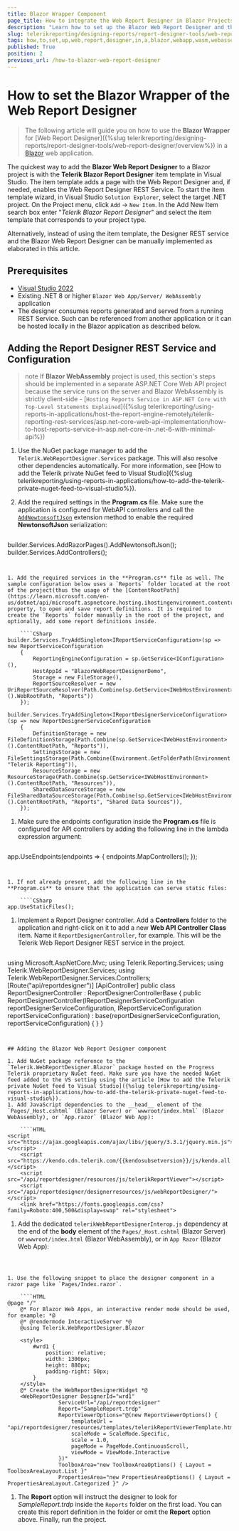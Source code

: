 ```yaml
---
title: Blazor Wrapper Component
page_title: How to integrate the Web Report Designer in Blazor Projects
description: "Learn how to set up the Blazor Web Report Designer and the required REST Services in Blazor applications."
slug: telerikreporting/designing-reports/report-designer-tools/web-report-designer/how-to-set-up-in-blazor-application
tags: how,to,set,up,web,report,designer,in,a,blazor,webapp,wasm,webassembly,server,application
published: True
position: 2
previous_url: /how-to-blazor-web-report-designer
---
```


# How to set the Blazor Wrapper of the Web Report Designer

> The following article will guide you on how to use the **Blazor Wrapper** for [Web Report Designer]({%slug telerikreporting/designing-reports/report-designer-tools/web-report-designer/overview%}) in a [Blazor](https://dotnet.microsoft.com/en-us/apps/aspnet/web-apps/blazor) web application.

The quickest way to add the **Blazor Web Report Designer** to a Blazor project is with the __Telerik Blazor Report Designer__ item template in Visual Studio. The item template adds a page with the Web Report Designer and, if needed, enables the Web Report Designer REST Service. To start the item template wizard, in Visual Studio `Solution Explorer`, select the target .NET project. On the Project menu, click `Add` -> `New Item`. In the Add New Item search box enter "*Telerik Blazor Report Designer*" and select the item template that corresponds to your project type.

Alternatively, instead of using the item template, the Designer REST service and the Blazor Web Report Designer can be manually implemented as elaborated in this article.

## Prerequisites

* [Visual Studio 2022](https://visualstudio.microsoft.com/)
* Existing .NET 8 or higher `Blazor Web App/Server/ WebAssembly` application
* The designer consumes reports generated and served from a running REST Service. Such can be referenced from another application or it can be hosted locally in the Blazor application as described below.

## Adding the Report Designer REST Service and Configuration

>note If **Blazor WebAssembly** project is used, this section's steps should be implemented in a separate ASP.NET Core Web API project because the service runs on the server and Blazor WebAssembly is strictly client-side - [`Hosting Reports Service in ASP.NET Core with Top-Level Statements Explained`]({%slug telerikreporting/using-reports-in-applications/host-the-report-engine-remotely/telerik-reporting-rest-services/asp.net-core-web-api-implementation/how-to-host-reports-service-in-asp.net-core-in-.net-6-with-minimal-api%})

1. Use the NuGet package manager to add the `Telerik.WebReportDesigner.Services` package. This will also resolve other dependencies automatically. For more information, see [How to add the Telerik private NuGet feed to Visual Studio]({%slug telerikreporting/using-reports-in-applications/how-to-add-the-telerik-private-nuget-feed-to-visual-studio%}).
1. Add the required settings in the **Program.cs** file. Make sure the application is configured for WebAPI controllers and call the [`AddNewtonsoftJson`](https://learn.microsoft.com/en-us/dotnet/api/microsoft.extensions.dependencyinjection.newtonsoftjsonmvcbuilderextensions.addnewtonsoftjson) extension method to enable the required **NewtonsoftJson** serialization:

	````CSharp
builder.Services.AddRazorPages().AddNewtonsoftJson();
	builder.Services.AddControllers();
````


1. Add the required services in the **Program.cs** file as well. The sample configuration below uses a `Reports` folder located at the root of the project(thus the usage of the [ContentRootPath](https://learn.microsoft.com/en-us/dotnet/api/microsoft.aspnetcore.hosting.ihostingenvironment.contentrootpath) property, to open and save report definitions. It is required to create the `Reports` folder manually in the root of the project, and optionally, add some report definitions inside.

	````CSharp
builder.Services.TryAddSingleton<IReportServiceConfiguration>(sp => new ReportServiceConfiguration
	{
		ReportingEngineConfiguration = sp.GetService<IConfiguration>(),
		HostAppId = "BlazorWebReportDesignerDemo",
		Storage = new FileStorage(),
		ReportSourceResolver = new UriReportSourceResolver(Path.Combine(sp.GetService<IWebHostEnvironment>().WebRootPath, "Reports"))
	});
	builder.Services.TryAddSingleton<IReportDesignerServiceConfiguration>(sp => new ReportDesignerServiceConfiguration
	{
		DefinitionStorage = new FileDefinitionStorage(Path.Combine(sp.GetService<IWebHostEnvironment>().ContentRootPath, "Reports")),
		SettingsStorage = new FileSettingsStorage(Path.Combine(Environment.GetFolderPath(Environment.SpecialFolder.ApplicationData), "Telerik Reporting")),
		ResourceStorage = new ResourceStorage(Path.Combine(sp.GetService<IWebHostEnvironment>().ContentRootPath, "Resources")),
		SharedDataSourceStorage = new FileSharedDataSourceStorage(Path.Combine(sp.GetService<IWebHostEnvironment>().ContentRootPath, "Reports", "Shared Data Sources")),
	});
````


1. Make sure the endpoints configuration inside the **Program.cs** file is configured for API controllers by adding the following line in the lambda expression argument:

	````CSharp
app.UseEndpoints(endpoints =>
	{
		endpoints.MapControllers();
	});
````


1. If not already present, add the following line in the **Program.cs** to ensure that the application can serve static files: 

	````CSharp
app.UseStaticFiles();
````


1. Implement a Report Designer controller. Add a **Controllers** folder to the application and right-click on it to add a new __Web API Controller Class__ item. Name it `ReportDesignerController`, for example. This will be the Telerik Web Report Designer REST service in the project.

	````CSharp
using Microsoft.AspNetCore.Mvc;
	using Telerik.Reporting.Services;
	using Telerik.WebReportDesigner.Services;
	using Telerik.WebReportDesigner.Services.Controllers;
	[Route("api/reportdesigner")]
	[ApiController]
	public class ReportDesignerController : ReportDesignerControllerBase
	{
		public ReportDesignerController(IReportDesignerServiceConfiguration reportDesignerServiceConfiguration, IReportServiceConfiguration reportServiceConfiguration)
			: base(reportDesignerServiceConfiguration, reportServiceConfiguration)
		{
		}
	}
````


## Adding the Blazor Web Report Designer component

1. Add NuGet package reference to the `Telerik.WebReportDesigner.Blazor` package hosted on the Progress Telerik proprietary NuGet feed. Make sure you have the needed NuGet feed added to the VS setting using the article [How to add the Telerik private NuGet feed to Visual Studio]({%slug telerikreporting/using-reports-in-applications/how-to-add-the-telerik-private-nuget-feed-to-visual-studio%}).
1. Add JavaScript dependencies to the __head__ element of the `Pages/_Host.cshtml` (Blazor Server) or `wwwroot/index.html` (Blazor WebAssembly), or `App.razor` (Blazor Web App):

	````HTML
<script src="https://ajax.googleapis.com/ajax/libs/jquery/3.3.1/jquery.min.js"></script>
	<script src="https://kendo.cdn.telerik.com/{{kendosubsetversion}}/js/kendo.all.min.js"></script>
	<script src="/api/reportdesigner/resources/js/telerikReportViewer"></script>
	<script src="/api/reportdesigner/designerresources/js/webReportDesigner/"></script>
	<link href="https://fonts.googleapis.com/css?family=Roboto:400,500&display=swap" rel="stylesheet">
````


1. Add the dedicated `telerikWebReportDesignerInterop.js` dependency at the end of the __body__ element of the `Pages/_Host.cshtml` (Blazor Server) or `wwwroot/index.html` (Blazor WebAssembly), or in `App Razor` (Blazor Web App):

	````HTML
<script src="_content/Telerik.WebReportDesigner.Blazor/telerikWebReportDesignerInterop.js" defer></script>
````


1. Use the following snippet to place the designer component in a razor page like `Pages/Index.razor`.

	````HTML
@page "/"
	@* For Blazor Web Apps, an interactive render mode should be used, for example: *@
	@* @rendermode InteractiveServer *@
	@using Telerik.WebReportDesigner.Blazor

	<style>
		#wrd1 {
			position: relative;
			width: 1300px;
			height: 880px;
			padding-right: 50px;
		}
	</style>
	@* Create the WebReportDesignerWidget *@
	<WebReportDesigner DesignerId="wrd1"
				ServiceUrl="/api/reportdesigner"
				Report="SampleReport.trdp"
				ReportViewerOptions="@(new ReportViewerOptions() {
					templateUrl = "api/reportdesigner/resources/templates/telerikReportViewerTemplate.html",
					scaleMode = ScaleMode.Specific,
					scale = 1.0,
					pageMode = PageMode.ContinuousScroll,
					viewMode = ViewMode.Interactive
				})"
				ToolboxArea="new ToolboxAreaOptions() { Layout = ToolboxAreaLayout.List }"
				PropertiesArea="new PropertiesAreaOptions() { Layout = PropertiesAreaLayout.Categorized }" />
````


1. The __Report__ option will instruct the designer to look for *SampleReport.trdp* inside the `Reports` folder on the first load. You can create this report definition in the folder or omit the __Report__ option above. Finally, run the project.
